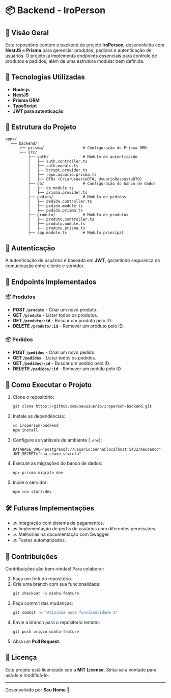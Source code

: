 # 📦 Backend - IroPerson

## 📌 Visão Geral
Este repositório contém o backend do projeto **IroPerson**, desenvolvido com **NestJS** e **Prisma** para gerenciar produtos, pedidos e autenticação de usuários. O projeto já implementa endpoints essenciais para controle de produtos e pedidos, além de uma estrutura modular bem definida.

## 🚀 Tecnologias Utilizadas
- **Node.js**
- **NestJS**
- **Prisma ORM**
- **TypeScript**
- **JWT para autenticação**

## 📂 Estrutura do Projeto
```
apps/
  ├── backend/
      ├── prisma/                 # Configuração do Prisma ORM
      ├── src/
          ├── auth/               # Módulo de autenticação
          │   ├── auth.controller.ts
          │   ├── auth.module.ts
          │   ├── bcrypt.provider.ts
          │   ├── repo.usuario.prisma.ts
          │   ├── DTOs (CriarUsuarioDTO, UsuarioRespostaDTO)
          ├── db/                 # Configuração do banco de dados
          │   ├── db.module.ts
          │   ├── prisma.provider.ts
          ├── pedido/             # Módulo de pedidos
          │   ├── pedido.controller.ts
          │   ├── pedido.module.ts
          │   ├── pedido.prisma.ts
          ├── produto/            # Módulo de produtos
          │   ├── produto.controller.ts
          │   ├── produto.module.ts
          │   ├── produto.prisma.ts
          ├── app.module.ts       # Módulo principal
```

## 🔑 Autenticação
A autenticação de usuários é baseada em **JWT**, garantindo segurança na comunicação entre cliente e servidor.

## 📌 Endpoints Implementados

### 📦 Produtos
- **POST `/produto`** - Criar um novo produto.
- **GET `/produto`** - Listar todos os produtos.
- **GET `/produto/:id`** - Buscar um produto pelo ID.
- **DELETE `/produto/:id`** - Remover um produto pelo ID.

### 📦 Pedidos
- **POST `/pedidos`** - Criar um novo pedido.
- **GET `/pedidos`** - Listar todos os pedidos.
- **GET `/pedidos/:id`** - Buscar um pedido pelo ID.
- **DELETE `/pedidos/:id`** - Remover um pedido pelo ID.

## 📌 Como Executar o Projeto
1. Clone o repositório:
   ```sh
   git clone https://github.com/seuusuario/iroperson-backend.git
   ```
2. Instale as dependências:
   ```sh
   cd iroperson-backend
   npm install
   ```
3. Configure as variáveis de ambiente (`.env`):
   ```env
   DATABASE_URL="postgresql://usuario:senha@localhost:5432/meubanco"
   JWT_SECRET="sua_chave_secreta"
   ```
4. Execute as migrações do banco de dados:
   ```sh
   npx prisma migrate dev
   ```
5. Inicie o servidor:
   ```sh
   npm run start:dev
   ```

## 🛠️ Futuras Implementações
- 🔜 Integração com sistema de pagamentos.
- 🔜 Implementação de perfis de usuários com diferentes permissões.
- 🔜 Melhorias na documentação com Swagger.
- 🔜 Testes automatizados.

## 🤝 Contribuições
Contribuições são bem-vindas! Para colaborar:
1. Faça um fork do repositório.
2. Crie uma branch com sua funcionalidade:
   ```sh
   git checkout -b minha-feature
   ```
3. Faça commit das mudanças:
   ```sh
   git commit -m "Adiciona nova funcionalidade X"
   ```
4. Envie a branch para o repositório remoto:
   ```sh
   git push origin minha-feature
   ```
5. Abra um **Pull Request**.

## 📄 Licença
Este projeto está licenciado sob a **MIT License**. Sinta-se à vontade para usá-lo e modificá-lo.

---
Desenvolvido por **Seu Nome** 🚀

